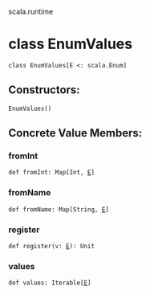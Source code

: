 scala.runtime
# class EnumValues

<pre><code class="language-scala" >class EnumValues[E <: scala.Enum]</pre></code>
## Constructors:
<pre><code class="language-scala" >EnumValues()</pre></code>

## Concrete Value Members:
### fromInt
<pre><code class="language-scala" >def fromInt: Map[Int, <a href="./EnumValues.md#E">E</a>]</pre></code>

### fromName
<pre><code class="language-scala" >def fromName: Map[String, <a href="./EnumValues.md#E">E</a>]</pre></code>

### register
<pre><code class="language-scala" >def register(v: <a href="./EnumValues.md#E">E</a>): Unit</pre></code>

### values
<pre><code class="language-scala" >def values: Iterable[<a href="./EnumValues.md#E">E</a>]</pre></code>

